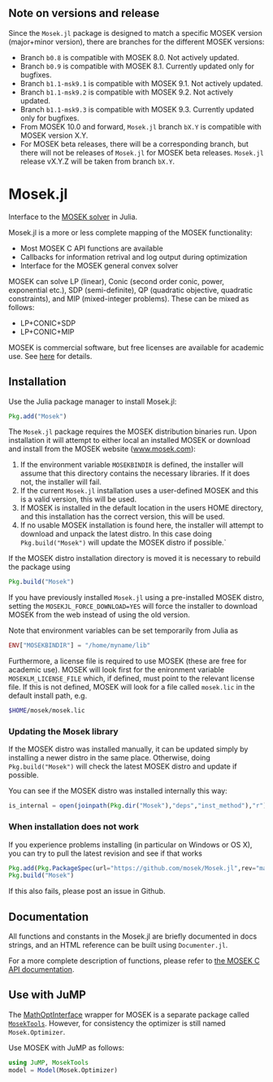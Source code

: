 ## Note on versions and release

Since the `Mosek.jl` package is designed to match a specific MOSEK version (major+minor version), there are branches for the different MOSEK versions:
- Branch `b0.8` is compatible with MOSEK 8.0. Not actively updated. 
- Branch `b0.9` is compatible with MOSEK 8.1. Currently updated only for bugfixes.
- Branch `b1.1-msk9.1` is compatible with MOSEK 9.1. Not actively updated.
- Branch `b1.1-msk9.2` is compatible with MOSEK 9.2. Not actively updated.
- Branch `b1.1-msk9.3` is compatible with MOSEK 9.3. Currently updated only for bugfixes.
- From MOSEK 10.0 and forward, `Mosek.jl` branch `bX.Y` is compatible with MOSEK version X.Y.
- For MOSEK beta releases, there will be a corresponding branch, but there will not be releases of `Mosek.jl` for MOSEK beta releases. 
`Mosek.jl` release vX.Y.Z will be taken from branch `bX.Y`.

# Mosek.jl

Interface to the [MOSEK solver](https://www.mosek.com) in Julia.

Mosek.jl is a more or less complete mapping of the MOSEK functionality:
- Most MOSEK C API functions are available
- Callbacks for information retrival and log output during optimization
- Interface for the MOSEK general convex solver

MOSEK can solve LP (linear), Conic (second order conic, power, exponential
etc.), SDP (semi-definite), QP (quadratic objective, quadratic constraints),
and MIP (mixed-integer problems). These can be mixed as follows:
- LP+CONIC+SDP
- LP+CONIC+MIP

MOSEK is commercial software, but free licenses are available for
academic use. See [here](http://mosek.com/products/academic-licenses/)
for details.

## Installation

Use the Julia package manager to install Mosek.jl:

```julia
Pkg.add("Mosek")
```

The `Mosek.jl` package requires the MOSEK distribution binaries run. Upon
installation it will attempt to either local an installed MOSEK or download and
install from the MOSEK website (www.mosek.com):

1. If the environment variable `MOSEKBINDIR` is defined, the installer will assume that this directory contains the necessary libraries. If it does not, the installer will fail.
2. If the current `Mosek.jl` installation uses a user-defined MOSEK and this is a valid version, this will be used.
3. If MOSEK is installed in the default location in the users HOME directory, and this installation has the correct version, this will be used.
4. If no usable MOSEK installation is found here, the installer will
   attempt to download and unpack the latest distro. In this case doing
   `Pkg.build("Mosek")` will update the MOSEK distro if possible.`

If the MOSEK distro installation directory is moved it is necessary to rebuild the package using
```julia
Pkg.build("Mosek")
```

If you have previously installed `Mosek.jl` using a pre-installed
MOSEK distro, setting the `MOSEKJL_FORCE_DOWNLOAD=YES` will force the
installer to download MOSEK from the web instead of using the old
version.

Note that environment variables can be set temporarily from Julia as
```julia
ENV["MOSEKBINDIR"] = "/home/myname/lib"
```

Furthermore, a license file is required to use MOSEK (these are
free for academic use). MOSEK will look first for the enironment
variable `MOSEKLM_LICENSE_FILE` which, if defined, must point to the relevant
license file. If this is not defined, MOSEK will look for a file
called `mosek.lic` in the default install path, e.g.


```sh
$HOME/mosek/mosek.lic
```

### Updating the Mosek library

If the MOSEK distro was installed manually, it can be updated simply
by installing a newer distro in the same place. Otherwise, doing
`Pkg.build("Mosek")` will check the latest MOSEK distro and update if
possible.

You can see if the MOSEK distro was installed internally this way:

```julia
is_internal = open(joinpath(Pkg.dir("Mosek"),"deps","inst_method"),"r") do f readstring(f) == "internal" end
```

### When installation does not work

If you experience problems installing (in particular on Windows or OS X), you can try to pull the latest revision and see if that works
```julia
Pkg.add(Pkg.PackageSpec(url="https://github.com/mosek/Mosek.jl",rev="master"))
Pkg.build("Mosek")
```

If this also fails, please post an issue in Github.

## Documentation

All functions and constants in the Mosek.jl are briefly documented in docs strings, and an HTML reference can be built using `Documenter.jl`.

For a more complete description of functions, please refer to
[the MOSEK C API documentation](https://www.mosek.com/documentation/).

## Use with JuMP

The [MathOptInterface](https://github.com/jump-dev/MathOptInterface.jl) wrapper
for MOSEK is a separate package called [`MosekTools`](https://github.com/jump-dev/MosekTools.jl).
However, for consistency the optimizer is still named `Mosek.Optimizer`.

Use MOSEK with JuMP as follows:
```julia
using JuMP, MosekTools
model = Model(Mosek.Optimizer)
```

